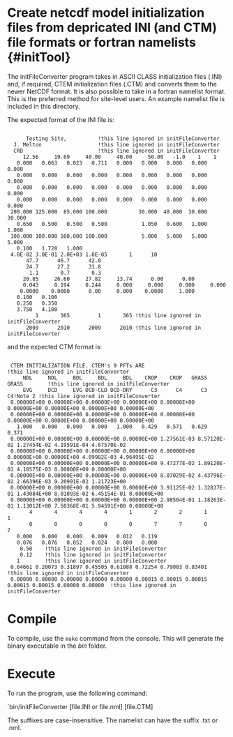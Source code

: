 Create netcdf model initialization files from depricated INI (and CTM) file formats or fortran namelists {#initTool}
========

The initFileConverter program takes in ASCII CLASS initialization files (.INI) and, if required,
CTEM initialization files (.CTM) and converts them to the newer NetCDF format. It is also possible
to take in a fortran namelist format. This is the preferred method for site-level users. An example
namelist file is included in this directory.

The expected format of the INI file is:
<pre><code>
      Testing Site,          !this line ignored in initFileConverter
  J. Melton                  !this line ignored in initFileConverter
  CRD                        !this line ignored in initFileConverter
     12.56     19.69     40.00     40.00     50.00   -1.0    1    1
   0.000   0.063   0.023   0.711   0.000   0.000   0.000   0.000   0.000
   0.000   0.000   0.000   0.000   0.000   0.000   0.000   0.000   0.000
   0.000   0.000   0.000   0.000   0.000   0.000   0.000   0.000   0.000
   0.000   0.000   0.000   0.000   0.000   0.000   0.000   0.000   0.000
 200.000 125.000  85.000 100.000          30.000  40.000  30.000  30.000
   0.650   0.500   0.500   0.500           1.050   0.600   1.000   1.000
 100.000 100.000 100.000 100.000           5.000   5.000   5.000   5.000
   0.100   1.728   1.000
 4.0E-02 3.0E-01 2.0E+03 1.0E-05       1      10
      47.7      46.7      42.0
      24.7      27.2      31.8
       1.1       0.7       0.3
     20.85     26.60     27.82     13.74      0.00      0.00
     0.043     0.194     0.244     0.000     0.000     0.000     0.000
    0.0000    0.0000      0.00     0.000    0.0000     1.000
   0.100   0.100
   0.250   0.350
   3.750   4.100
         1       365         1       365 !this line ignored in initFileConverter
      2009      2010      2009      2010 !this line ignored in initFileConverter
</code></pre>

and the expected CTM format is:
<pre><code>
 CTEM INITIALIZATION FILE. CTEM's 9 PFTs ARE                                    !this line ignored in initFileConverter
     NDL     NDL     BDL     BDL     BDL    CROP    CROP   GRASS   GRASS        !this line ignored in initFileConverter
     EVG     DCD     EVG DCD-CLD DCD-DRY      C3      C4      C3      C4!Note 2 !this line ignored in initFileConverter
 0.00000E+00 0.00000E+00 0.00000E+00 0.00000E+00 0.00000E+00 0.00000E+00 0.00000E+00 0.00000E+00 0.00000E+00
 0.00000E+00 0.00000E+00 0.00000E+00 0.00000E+00 0.00000E+00 0.00000E+00 0.00000E+00 0.00000E+00 0.00000E+00
   1.000   0.000   0.000   0.000   1.000   0.429   0.571   0.629   0.371
 0.00000E+00 0.00000E+00 0.00000E+00 0.00000E+00 1.27561E-03 8.57120E-02 1.27454E-02 4.19591E-04 4.67570E-02
 0.00000E+00 0.00000E+00 0.00000E+00 0.00000E+00 0.00000E+00 0.00000E+00 0.00000E+00 4.09982E-03 4.96495E-02
 0.00000E+00 0.00000E+00 0.00000E+00 0.00000E+00 9.47277E-02 1.89120E-01 4.18575E-03 0.00000E+00 0.00000E+00
 0.00000E+00 0.00000E+00 0.00000E+00 0.00000E+00 8.07029E-02 4.43796E-02 2.66396E-03 9.20991E-02 1.21723E+00
 0.00000E+00 0.00000E+00 0.00000E+00 0.00000E+00 3.91125E-02 1.32837E-01 1.43084E+00 8.01093E-02 6.45154E-01 0.00000E+00
 0.00000E+00 0.00000E+00 0.00000E+00 0.00000E+00 2.98504E-01 1.18263E-01 1.13012E+00 7.50368E-01 5.94591E+00 0.00000E+00
       4       4       4       4       1       2       2       1       1
       0       0       0       0       0       7       7       0       7
   0.000   0.000   0.000   0.009   0.012   0.119
   0.076   0.076   0.052   0.024   0.000   0.000
    0.50    !this line ignored in initFileConverter
    0.12    !this line ignored in initFileConverter
   1        !this line ignored in initFileConverter
 0.04661 0.20073 0.31897 0.45505 0.61088 0.72254 0.79003 0.83401                                  !this line ignored in initFileConverter
 0.00000 0.00000 0.00000 0.00000 0.00000 0.00015 0.00015 0.00015 0.00015 0.00015 0.00000 0.00000  !this line ignored in initFileConverter
</code></pre>

# Compile

To compile, use the `make` command from the console.
This will generate the binary executable in the *bin* folder.

# Execute

To run the program, use the following command:

`bin/initFileConverter [file.INI or file.nml] [file.CTM]

The suffixes are case-insensitive. The namelist can have the suffix .txt or .nml.
